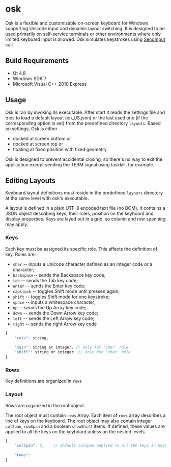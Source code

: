 # osk

Osk is a flexible and customizable on-screen keyboard for Windows supporting Unicode input and dynamic layout switching. It is designed to be used primarily on self-service terminals or other environments where only limited keyboard input is allowed. Osk simulates keystrokes using [SendInput](http://msdn.microsoft.com/en-us/library/windows/desktop/ms646310%28v=vs.85%29.aspx) call.

## Build Requirements
 - Qt 4.8 
 - Windows SDK 7
 - Microsoft Visual C++ 2010 Express

## Usage

Osk is ran by invoking its executable. After start it reads the settings file and tries to load a default layout (en_US.json) or the last used one (if the corresponding option is set) from the predefined directory `layouts`. Based on settings, Osk is either
 - docked at screen bottom or
 - docked at screen top or
 - floating at fixed position with fixed geometry.
 
Osk is designed to prevent accidental closing, so there's no way to exit the application except sending the TERM signal using taskkill, for example.

## Editing Layouts

Keyboard layout definitions must reside in the predefined `layouts` directory at the same level with osk's executable.

A layout is defined in a plain UTF-8 encoded text file (no BOM). It contains a JSON object describing keys, their roles, position on the keyboard and display properties. Keys are layed out in a grid, so column and row spanning may apply.

### Keys 

Each key must be assigned its specific role. This affects the definition of key. Roles are:
 - `char` -- inputs a Unicode character defined as an integer code or a character;
 - `backspace`-- sends the Backspace key code;
 - `tab` -- sends the Tab key code;
 - `enter` -- sends the Enter key code;
 - `capslock` -- toggles Shift mode until pressed again;
 - `shift` -- toggles Shift mode for one keystroke;
 - `space` -- inputs a whitespace character;
 - `up` -- sends the Up Array key code;
 - `down` -- sends the Down Arrow key code;
 - `left` -- sends the Left Arrow key code;
 - `right` -- sends the right Arrow key code

```javascript
{
    "role": string,
    
    "main": string or integer, // only for 'char' role
    "shift": string or integer  // only for 'char' role
}
```


####

### Rows

Key definitions are organized in `rows` 
 
### Layout

Rows are organized in the root object.

The root object must contain `rows` Array. Each item of `rows` array describes a line of keys on the keyboard. The root object may also contain integer `colSpan`, `rowSpan` and a boolean `showShift` items. If defined, these values are applied to all the keys on the keyboard unless on the nested levels.

```javascript
{
    "colSpan": 2,    // default colSpan applied to all the keys in keyboard
    
    "rows": 
}
```

